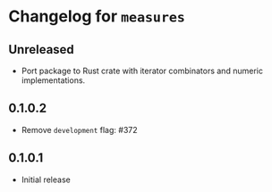 # Changelog for `measures`

## Unreleased

* Port package to Rust crate with iterator combinators and numeric implementations.

## 0.1.0.2

* Remove `development` flag: #372

## 0.1.0.1

* Initial release
